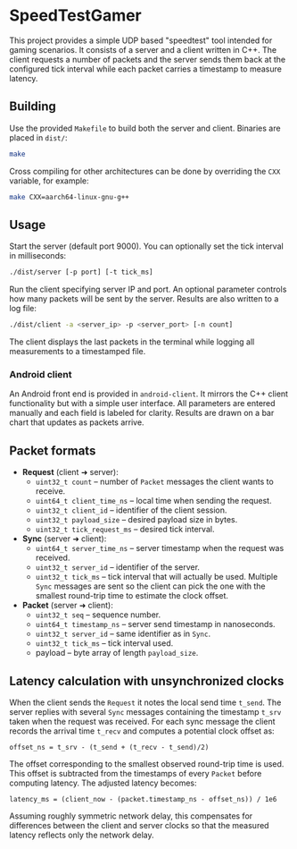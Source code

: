 # SpeedTestGamer

This project provides a simple UDP based "speedtest" tool intended for gaming scenarios. It consists of a server and a client written in C++. The client requests a number of packets and the server sends them back at the configured tick interval while each packet carries a timestamp to measure latency.

## Building

Use the provided `Makefile` to build both the server and client. Binaries are placed in `dist/`:

```sh
make
```

Cross compiling for other architectures can be done by overriding the `CXX` variable, for example:

```sh
make CXX=aarch64-linux-gnu-g++
```

## Usage

Start the server (default port 9000). You can optionally set the tick interval in milliseconds:

```sh
./dist/server [-p port] [-t tick_ms]
```

Run the client specifying server IP and port. An optional parameter controls how many packets will be sent by the server. Results are also written to a log file:

```sh
./dist/client -a <server_ip> -p <server_port> [-n count]
```

The client displays the last packets in the terminal while logging all measurements to a timestamped file.

### Android client

An Android front end is provided in `android-client`. It mirrors the C++ client functionality but with a simple user interface. All parameters are entered manually and each field is labeled for clarity. Results are drawn on a bar chart that updates as packets arrive.

## Packet formats

* **Request** (client ➜ server):
  * `uint32_t count` – number of `Packet` messages the client wants to receive.
  * `uint64_t client_time_ns` – local time when sending the request.
  * `uint32_t client_id` – identifier of the client session.
  * `uint32_t payload_size` – desired payload size in bytes.
  * `uint32_t tick_request_ms` – desired tick interval.
* **Sync** (server ➜ client):
  * `uint64_t server_time_ns` – server timestamp when the request was received.
  * `uint32_t server_id` – identifier of the server.
  * `uint32_t tick_ms` – tick interval that will actually be used. Multiple `Sync`
    messages are sent so the client can pick the one with the smallest round-trip
    time to estimate the clock offset.
* **Packet** (server ➜ client):
  * `uint32_t seq` – sequence number.
  * `uint64_t timestamp_ns` – server send timestamp in nanoseconds.
  * `uint32_t server_id` – same identifier as in `Sync`.
  * `uint32_t tick_ms` – tick interval used.
  * payload – byte array of length `payload_size`.

## Latency calculation with unsynchronized clocks

When the client sends the `Request` it notes the local send time `t_send`. The
server replies with several `Sync` messages containing the timestamp `t_srv`
taken when the request was received. For each sync message the client records the
arrival time `t_recv` and computes a potential clock offset as:

```
offset_ns = t_srv - (t_send + (t_recv - t_send)/2)
```

The offset corresponding to the smallest observed round-trip time is used. This
offset is subtracted from the timestamps of every `Packet` before computing
latency. The adjusted latency becomes:

```
latency_ms = (client_now - (packet.timestamp_ns - offset_ns)) / 1e6
```

Assuming roughly symmetric network delay, this compensates for differences between the client and server clocks so that the measured latency reflects only the network delay.
